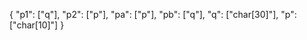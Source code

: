 

{
    "p1": ["q"],
    "p2": ["p"],
    "pa": ["p"],
    "pb": ["q"],
    "q": ["char[30]"],
    "p": ["char[10]"]
}